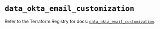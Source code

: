 # `data_okta_email_customization`

Refer to the Terraform Registry for docs: [`data_okta_email_customization`](https://registry.terraform.io/providers/okta/okta/4.13.0/docs/data-sources/email_customization).
